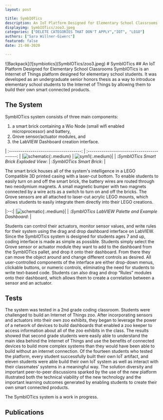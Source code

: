 ```yaml
---
layout: post

title: SymbIOTics
description: An IoT Platform Designed for Elementary School Classrooms
displayimg: SymbIOTics/zoo3.jpeg
categories: ["DELETE CATEGORIES THAT DON'T APPLY","IOT", "LEGO"]
authors: ["Sara Willner-Giwerc"]
featured: false
date: 21-08-2020

---
```



<!--IMAGE_TEXT_OVERLAY creates a image with a text box over it--------------------->
<div class="image_text_overlay" markdown="1">
![Backpack](![symbiotics](SymbIOTics/zoo3.jpeg)
# SymbIOTics
##  An IoT Platform Designed for Elementary School Classrooms
SymbIOTics is an Internet of Things platform designed for elementary school students. It was developed as an undergraduate senior honors thesis as a way to introduce elementary school students to the Internet of Things by allowing them to build their own smart connected products.
</div>

<!--document creates a grid of documentss--------------------->
<div class="free_write" markdown="1">



## The System
SymbIOTics system consists of three main components:
1. a smart brick containing a Wio Node (small wifi enabled microprocessor) and battery,
2. Grove sensor/actuator modules, and
3. the LabVIEW Dashboard creation interface.

| :-------------------------------------:  | :------------------------------------------:  |
|![schematic](SymbIOTics/schematic.png){:.medium} | ![sym1](SymbIOTics/sym1.png){:.medium}|
| :*SymbIOTics Smart Brick Exploded View*: | :*SymbIOTics Smart Brick*: |


The smart brick houses all of the system's intelligence in a LEGO Compatible 3D printed casing with a laser-cut bottom. To enable students to easily turn on and off the smart brick, the battery wires are routed through two neodymium magnets. A small magnetic bumper with two magnets connected by a wire acts as a switch to turn on and off the bricks. The Grove sensors are all attached to laser-cut acrylic LEGO mounts, which allows students to easily integrate them directly into their LEGO creations.

|:--:|
|![schematic](SymbIOTics/LabVIEW.png){:.medium}|
| :*SymbIOTics LabVIEW Palette and Example Dashboard*: |

Students can control their actuators, monitor sensor values, and write rules for their system using the drag and drop dashboard interface on LabVIEW. Since the SymbIOTics system is designed for students ages 7 and up, coding interface is made as simple as possible. Students simply select the Grove sensor or actuator module they want to add to the dashboard from the SymbIOTics pallet, and drop it onto their dashboard. From there they can move the object around and change different controls as desired. All user-controlled components of the interface are either drop-down menus, clickable buttons, or numeric controls, eliminating the need for students to write text-based code. Students can also drag and drop “Rules” modules onto their dashboard, which allows them to create a correlation between a sensor and an actuator.

## Tests


The system was tested in a 2nd grade coding classroom. Students were challenged to build an Internet of Things zoo. After incorporating sensors and actuators into their own zoo exhibits, they began to leverage the power of a network of devices to build dashboards that enabled a zoo keeper to access information about all of the zoo exhibits in the class. The results showed that second grade students were easily able to understand the main idea behind the Internet of Things and use the benefits of connected devices to build more complex systems than they would have been able to build without an internet connection. Of the fourteen students who tested the platform, every student successfully built their own IoT artifact, and eleven students were able build their own IoT system as well as interact with their classmates’ systems in a meaningful way. The solution diversity and important peer-to-peer discussions sparked by the use of the new platform illustrated both the technical viability of the new technology and the important learning outcomes generated by enabling students to create their own smart connected products.


The SymbIOTics system is a work in progress.

## Publications






</div>
